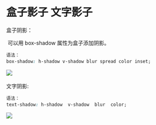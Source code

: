 # **盒子影子  文字影子**

盒子阴影：

​		可以用 box-shadow 属性为盒子添加阴影。

```css
语法：
box-shadow: h-shadow v-shadow blur spread color inset;
```

![](..\..\0.笔记图片\盒子阴影.png)



文字阴影:

```css
语法：
text-shadow: h-shadow  v-shadow  blur  color;
```

![](..\..\0.笔记图片\文字阴影.png)